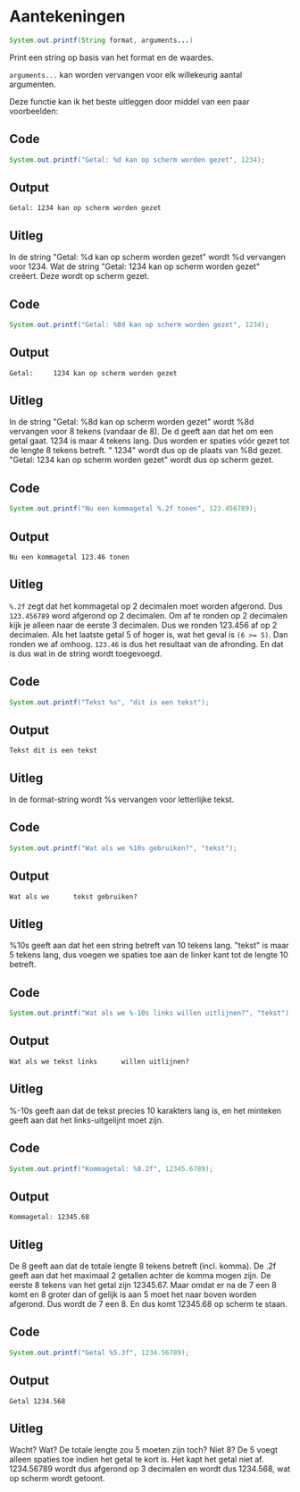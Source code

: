 # Aantekeningen
```java
System.out.printf(String format, arguments...)
```
Print een string op basis van het format en de waardes.

`arguments...` kan worden vervangen voor elk willekeurig aantal argumenten.

Deze functie kan ik het beste uitleggen door middel van een paar voorbeelden:

## Code
```java
System.out.printf("Getal: %d kan op scherm worden gezet", 1234);
```
## Output
```
Getal: 1234 kan op scherm worden gezet
```
## Uitleg
In de string "Getal: %d kan op scherm worden gezet" wordt %d vervangen voor 1234. Wat de string "Getal: 1234 kan op scherm worden gezet" creëert. Deze wordt op scherm gezet.
## Code
```java
System.out.printf("Getal: %8d kan op scherm worden gezet", 1234);
```
## Output
```
Getal:     1234 kan op scherm worden gezet
```
## Uitleg
In de string "Getal: %8d kan op scherm worden gezet" wordt %8d vervangen voor 8 tekens (vandaar de 8). De d geeft aan dat het om een getal gaat. 1234 is maar 4 tekens lang. Dus worden er spaties vóór gezet tot de lengte 8 tekens betreft. "    1234" wordt dus op de plaats van %8d gezet. "Getal:     1234 kan op scherm worden gezet" wordt dus op scherm gezet.
## Code
```java
System.out.printf("Nu een kommagetal %.2f tonen", 123.456789);
```
## Output
```
Nu een kommagetal 123.46 tonen
```
## Uitleg
`%.2f` zegt dat het kommagetal op 2 decimalen moet worden afgerond. Dus `123.456789` word afgerond op 2 decimalen. Om af te ronden op 2 decimalen kijk je alleen naar de eerste 3 decimalen. Dus we ronden 123.456 af op 2 decimalen. Als het laatste getal 5 of hoger is, wat het geval is `(6 >= 5)`. Dan ronden we af omhoog. `123.46` is dus het resultaat van de afronding. En dat is dus wat in de string wordt toegevoegd.
## Code
```java
System.out.printf("Tekst %s", "dit is een tekst");
```
## Output
```
Tekst dit is een tekst
```
## Uitleg
In de format-string wordt %s vervangen voor letterlijke tekst.
## Code
```java
System.out.printf("Wat als we %10s gebruiken?", "tekst");
```
## Output
```
Wat als we      tekst gebruiken?
```
## Uitleg
%10s geeft aan dat het een string betreft van 10 tekens lang. "tekst" is maar 5 tekens lang, dus voegen we spaties toe aan de linker kant tot de lengte 10 betreft.
## Code
```java
System.out.printf("Wat als we %-10s links willen uitlijnen?", "tekst");
```
## Output
```
Wat als we tekst links      willen uitlijnen?
```
## Uitleg
%-10s geeft aan dat de tekst precies 10 karakters lang is, en het minteken geeft aan dat het links-uitgelijnt moet zijn.
## Code
```java
System.out.printf("Kommagetal: %8.2f", 12345.6789);
```
## Output
```
Kommagetal: 12345.68
```
## Uitleg
De 8 geeft aan dat de totale lengte 8 tekens betreft (incl. komma). De .2f geeft aan dat het maximaal 2 getallen achter de komma mogen zijn. De eerste 8 tekens van het getal zijn 12345.67. Maar omdat er na de 7 een 8 komt en 8 groter dan of gelijk is aan 5 moet het naar boven worden afgerond. Dus wordt de 7 een 8. En dus komt 12345.68 op scherm te staan.
## Code
```java
System.out.printf("Getal %5.3f", 1234.56789);
```
## Output
```
Getal 1234.568
```
## Uitleg
Wacht? Wat? De totale lengte zou 5 moeten zijn toch? Niet 8? De 5 voegt alleen spaties toe indien het getal te kort is. Het kapt het getal niet af. 1234.56789 wordt dus afgerond op 3 decimalen en wordt dus 1234.568, wat op scherm wordt getoont.

